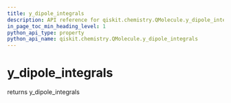 ```yaml
---
title: y_dipole_integrals
description: API reference for qiskit.chemistry.QMolecule.y_dipole_integrals
in_page_toc_min_heading_level: 1
python_api_type: property
python_api_name: qiskit.chemistry.QMolecule.y_dipole_integrals
---
```


# y\_dipole\_integrals

returns y\_dipole\_integrals


